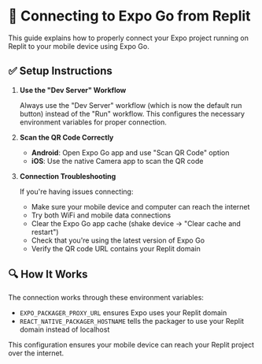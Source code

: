 
# 📱 Connecting to Expo Go from Replit

This guide explains how to properly connect your Expo project running on Replit to your mobile device using Expo Go.

## ✅ Setup Instructions

1. **Use the "Dev Server" Workflow**

   Always use the "Dev Server" workflow (which is now the default run button) instead of the "Run" workflow. This configures the necessary environment variables for proper connection.

2. **Scan the QR Code Correctly**

   - **Android**: Open Expo Go app and use "Scan QR Code" option
   - **iOS**: Use the native Camera app to scan the QR code

3. **Connection Troubleshooting**

   If you're having issues connecting:

   - Make sure your mobile device and computer can reach the internet
   - Try both WiFi and mobile data connections
   - Clear the Expo Go app cache (shake device → "Clear cache and restart")
   - Check that you're using the latest version of Expo Go
   - Verify the QR code URL contains your Replit domain

## 🔍 How It Works

The connection works through these environment variables:
- `EXPO_PACKAGER_PROXY_URL` ensures Expo uses your Replit domain
- `REACT_NATIVE_PACKAGER_HOSTNAME` tells the packager to use your Replit domain instead of localhost

This configuration ensures your mobile device can reach your Replit project over the internet.
